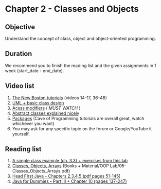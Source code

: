 # Chapter 2 - Classes and Objects

## Objective
Understand the concept of class, object and object-oriented programming.

## Duration
We recommend you to finish the reading list and the given assignments in 1 week (start_date - end_date).

## Video list
1. [The New Boston tutorials](https://www.youtube.com/watch?v=XqTg2buXS5o&index=14&list=PLFE2CE09D83EE3E28) (videos 14-17, 36-48)
2. [UML + basic class design](https://www.youtube.com/watch?v=N3ObVJrfXPs)
3. [Acess modifiers](https://www.youtube.com/watch?v=QpSj0P3fNtA) ( *MUST WATCH* )
4. [Abstract classes explained nicely](https://www.youtube.com/watch?v=LOQG79rjmQw)
5. [Packages](https://www.youtube.com/watch?v=BT5Nk2aIRJg) (Cave of Programming tutorials are overall great, watch whichever you want)
6. You may ask for any specific topic on the forum or Google/YouTube it yourself.

## Reading list
1. [A simple class example (ch. 3.3) + exercises from this lab](https://github.com/JavaSummer/JavaMainRepo/blob/master/Books%20%2B%20Material/OOP%20Lab/04-FlowControl_SimpleClasses.pdf)
1. [Classes, Objects, Arrays](https://github.com/JavaSummer/JavaMainRepo/blob/master/Books%20%2B%20Material/OOP%20Lab/05-Classes_Objects_Arrays.pdf) (Books + Material/OOP Lab/05-Classes_Objects_Arrays.pdf)
2. [Head First Java - Chapters 2,3,4,5  (pdf pages 51-145)](http://it-ebooks.info/book/3214/) 
3. [Java for Dummies - Part III + Chapter 10 (pages 137-247)](http://it-ebooks.info/book/777/)
